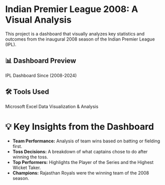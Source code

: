 # Indian Premier League 2008: A Visual Analysis

This project is a dashboard that visually analyzes key statistics and outcomes from the inaugural 2008 season of the Indian Premier League (IPL).

## 📊 Dashboard Preview

IPL Dashboard Since (2008-2024)

## 🛠️ Tools Used

 Microsoft Excel
 Data Visualization & Analysis

# 💡 Key Insights from the Dashboard

* **Team Performance:** Analysis of team wins based on batting or fielding first.
* **Toss Decisions:** A breakdown of what captains chose to do after winning the toss.
* **Top Performers:** Highlights the Player of the Series and the Highest Wicket Taker.
* **Champions:** Rajasthan Royals were the winning team of the 2008 season.
